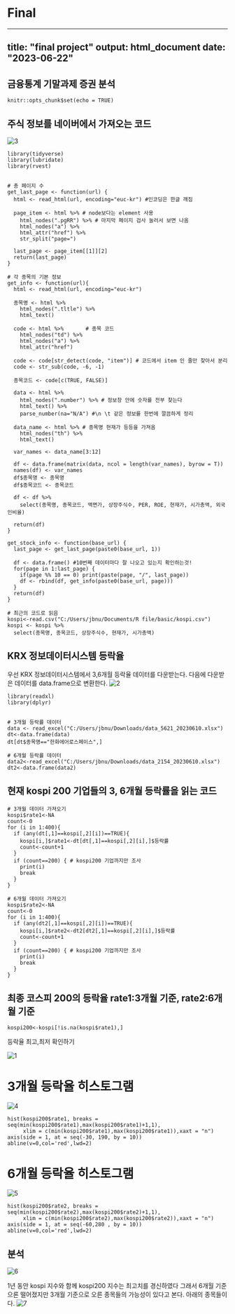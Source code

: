 # Final

---
title: "final project"
output: html_document
date: "2023-06-22"
---
## 금융통계 기말과제 증권 분석
```{r setup, include=FALSE}
knitr::opts_chunk$set(echo = TRUE)
```

## 주식 정보를 네이버에서 가져오는 코드
![3](https://github.com/sjoon0305/Final/assets/126755986/6ee03e2c-35ac-4960-8bd4-026bce8d9818)

```
library(tidyverse)
library(lubridate)
library(rvest) 


# 총 페이지 수
get_last_page <- function(url) {
  html <- read_html(url, encoding="euc-kr") #인코딩은 한글 깨짐
  
  page_item <- html %>% # node보다는 element 사용
    html_nodes(".pgRR") %>% # 마지막 페이지 검사 눌러서 보면 나옴
    html_nodes("a") %>%
    html_attr("href") %>% 
    str_split("page=") 
  
  last_page <- page_item[[1]][2]
  return(last_page)
}

# 각 종목의 기본 정보  
get_info <- function(url){
  html <- read_html(url, encoding="euc-kr")
  
  종목명 <- html %>%
    html_nodes(".tltle") %>%
    html_text()
  
  code <- html %>%       # 종목 코드
    html_nodes("td") %>%
    html_nodes("a") %>%
    html_attr("href")
  
  code <- code[str_detect(code, "item")] # 코드에서 item 인 줄만 찾아서 분리
  code <- str_sub(code, -6, -1)
  
  종목코드 <- code[c(TRUE, FALSE)]
  
  data <- html %>%
    html_nodes(".number") %>% # 정보창 안에 숫자를 전부 찾는다
    html_text() %>%
    parse_number(na="N/A") #\n \t 같은 정보를 한번에 깔끔하게 정리
  
  data_name <- html %>% # 종목명 현재가 등등을 가져옴
    html_nodes("th") %>%
    html_text() 
  
  var_names <- data_name[3:12]
  
  df <- data.frame(matrix(data, ncol = length(var_names), byrow = T))
  names(df) <- var_names
  df$종목명 <- 종목명   
  df$종목코드 <- 종목코드   
  
  df <- df %>%
    select(종목명, 종목코드, 액면가, 상장주식수, PER, ROE, 현재가, 시가총액, 외국인비율)
  
  return(df)
}

get_stock_info <- function(base_url) {
  last_page <- get_last_page(paste0(base_url, 1))
  
  df <- data.frame() #10번째 데이터마다 잘 나오고 있는지 확인하는것!
  for(page in 1:last_page) {
    if(page %% 10 == 0) print(paste(page, "/", last_page))
    df <- rbind(df, get_info(paste0(base_url, page)))
  }
  return(df)
}

# 최근의 코드로 읽음
kospi<-read.csv("C:/Users/jbnu/Documents/R file/basic/kospi.csv")
kospi <- kospi %>%
  select(종목명, 종목코드, 상장주식수, 현재가, 시가총액)
```
## 

## KRX 정보데이터시스템 등락율
우선 KRX 정보데이터시스템에서 3,6개월 등락율 데이터를 다운받는다.
다음에 다운받은 데이터를 data.frame으로 변환한다.
![2](https://github.com/sjoon0305/Final/assets/126755986/4cd2d84d-590f-4575-8695-9f4ac1c89eef)

```{r}
library(readxl)
library(dplyr) 


# 3개월 등락률 데이터 
data <- read_excel("C:/Users/jbnu/Downloads/data_5621_20230610.xlsx")
dt<-data.frame(data)
dt[dt$종목명=="한화에어로스페이스",]

# 6개월 등락률 데이터
data2<-read_excel("C:/Users/jbnu/Downloads/data_2154_20230610.xlsx")
dt2<-data.frame(data2) 
```

## 현재 kospi 200 기업들의 3, 6개월 등락률을 읽는 코드
```
# 3개월 데이터 가져오기
kospi$rate1<-NA
count<-0
for (i in 1:400){
  if (any(dt[,1]==kospi[,2][i])==TRUE){
    kospi[i,]$rate1<-dt[dt[,1]==kospi[,2][i],]$등락률
    count<-count+1
  }
  if (count==200) { # kospi200 기업까지만 조사
    print(i)
    break
  }
}

# 6개월 데이터 가져오기
kospi$rate2<-NA
count<-0
for (i in 1:400){
  if (any(dt2[,1]==kospi[,2][i])==TRUE){
    kospi[i,]$rate2<-dt2[dt2[,1]==kospi[,2][i],]$등락률
    count<-count+1
  }
  if (count==200) { # kospi200 기업까지만 조사
    print(i)
    break
  }
}
```
## 최종 코스피 200의 등락율 rate1:3개월 기준, rate2:6개월 기준
```
kospi200<-kospi[!is.na(kospi$rate1),]
```
등락율 최고,최저 확인하기

![1](https://github.com/sjoon0305/Final/assets/126755986/b9e364e7-48c6-4d38-8bc9-18b59ec6754a)


# 3개월 등락율 히스토그램
![4](https://github.com/sjoon0305/Final/assets/126755986/aa12e20e-dabf-4606-a813-11471b2a5cdd)

```
hist(kospi200$rate1, breaks = seq(min(kospi200$rate1),max(kospi200$rate1)+1,1),
     xlim = c(min(kospi200$rate1),max(kospi200$rate1)),xaxt = "n")
axis(side = 1, at = seq(-30, 190, by = 10))
abline(v=0,col='red',lwd=2)
```

# 6개월 등락율 히스토그램
![5](https://github.com/sjoon0305/Final/assets/126755986/15cd9322-f31d-4b50-b391-48bcbab51612)

```
hist(kospi200$rate2, breaks = seq(min(kospi200$rate2),max(kospi200$rate2)+1,1),
     xlim = c(min(kospi200$rate2),max(kospi200$rate2)),xaxt = "n")
axis(side = 1, at = seq(-60,280 , by = 10))
abline(v=0,col='red',lwd=2)
```
## 분석
![6](https://github.com/sjoon0305/Final/assets/126755986/0a7dd58f-07f8-4300-9450-d469aa941969)

1년 동안 kospi 지수와 함께 kospi200 지수는 최고치를 경신하였다 그래서 6개월 기준으론 떨어졌지만 3개월 기준으로 오른 종목들의 가능성이 있다고 본다.
아래의 종목들이다.
![7](https://github.com/sjoon0305/Final/assets/126755986/8cf5ecad-8a9b-476e-8f81-5c5b3afbf279)



